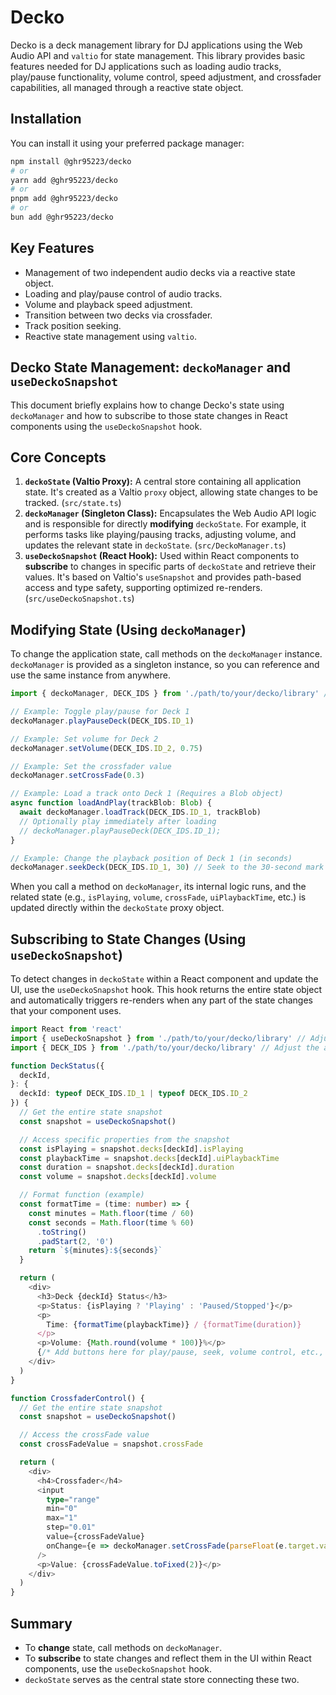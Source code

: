 # Decko

Decko is a deck management library for DJ applications using the Web Audio API and `valtio` for state management. This library provides basic features needed for DJ applications such as loading audio tracks, play/pause functionality, volume control, speed adjustment, and crossfader capabilities, all managed through a reactive state object.

## Installation

You can install it using your preferred package manager:

```bash
npm install @ghr95223/decko
# or
yarn add @ghr95223/decko
# or
pnpm add @ghr95223/decko
# or
bun add @ghr95223/decko
```

## Key Features

- Management of two independent audio decks via a reactive state object.
- Loading and play/pause control of audio tracks.
- Volume and playback speed adjustment.
- Transition between two decks via crossfader.
- Track position seeking.
- Reactive state management using `valtio`.

## Decko State Management: `deckoManager` and `useDeckoSnapshot`

This document briefly explains how to change Decko's state using `deckoManager` and how to subscribe to those state changes in React components using the `useDeckoSnapshot` hook.

## Core Concepts

1.  **`deckoState` (Valtio Proxy):** A central store containing all application state. It's created as a Valtio `proxy` object, allowing state changes to be tracked. (`src/state.ts`)
2.  **`deckoManager` (Singleton Class):** Encapsulates the Web Audio API logic and is responsible for directly **modifying** `deckoState`. For example, it performs tasks like playing/pausing tracks, adjusting volume, and updates the relevant state in `deckoState`. (`src/DeckoManager.ts`)
3.  **`useDeckoSnapshot` (React Hook):** Used within React components to **subscribe** to changes in specific parts of `deckoState` and retrieve their values. It's based on Valtio's `useSnapshot` and provides path-based access and type safety, supporting optimized re-renders. (`src/useDeckoSnapshot.ts`)

## Modifying State (Using `deckoManager`)

To change the application state, call methods on the `deckoManager` instance. `deckoManager` is provided as a singleton instance, so you can reference and use the same instance from anywhere.

```typescript
import { deckoManager, DECK_IDS } from './path/to/your/decko/library' // Adjust the actual path

// Example: Toggle play/pause for Deck 1
deckoManager.playPauseDeck(DECK_IDS.ID_1)

// Example: Set volume for Deck 2
deckoManager.setVolume(DECK_IDS.ID_2, 0.75)

// Example: Set the crossfader value
deckoManager.setCrossFade(0.3)

// Example: Load a track onto Deck 1 (Requires a Blob object)
async function loadAndPlay(trackBlob: Blob) {
  await deckoManager.loadTrack(DECK_IDS.ID_1, trackBlob)
  // Optionally play immediately after loading
  // deckoManager.playPauseDeck(DECK_IDS.ID_1);
}

// Example: Change the playback position of Deck 1 (in seconds)
deckoManager.seekDeck(DECK_IDS.ID_1, 30) // Seek to the 30-second mark
```

When you call a method on `deckoManager`, its internal logic runs, and the related state (e.g., `isPlaying`, `volume`, `crossFade`, `uiPlaybackTime`, etc.) is updated directly within the `deckoState` proxy object.

## Subscribing to State Changes (Using `useDeckoSnapshot`)

To detect changes in `deckoState` within a React component and update the UI, use the `useDeckoSnapshot` hook. This hook returns the entire state object and automatically triggers re-renders when any part of the state changes that your component uses.

```typescript
import React from 'react'
import { useDeckoSnapshot } from './path/to/your/decko/library' // Adjust the actual path
import { DECK_IDS } from './path/to/your/decko/library' // Adjust the actual path

function DeckStatus({
  deckId,
}: {
  deckId: typeof DECK_IDS.ID_1 | typeof DECK_IDS.ID_2
}) {
  // Get the entire state snapshot
  const snapshot = useDeckoSnapshot()

  // Access specific properties from the snapshot
  const isPlaying = snapshot.decks[deckId].isPlaying
  const playbackTime = snapshot.decks[deckId].uiPlaybackTime
  const duration = snapshot.decks[deckId].duration
  const volume = snapshot.decks[deckId].volume

  // Format function (example)
  const formatTime = (time: number) => {
    const minutes = Math.floor(time / 60)
    const seconds = Math.floor(time % 60)
      .toString()
      .padStart(2, '0')
    return `${minutes}:${seconds}`
  }

  return (
    <div>
      <h3>Deck {deckId} Status</h3>
      <p>Status: {isPlaying ? 'Playing' : 'Paused/Stopped'}</p>
      <p>
        Time: {formatTime(playbackTime)} / {formatTime(duration)}
      </p>
      <p>Volume: {Math.round(volume * 100)}%</p>
      {/* Add buttons here for play/pause, seek, volume control, etc., calling deckoManager */}
    </div>
  )
}

function CrossfaderControl() {
  // Get the entire state snapshot
  const snapshot = useDeckoSnapshot()

  // Access the crossFade value
  const crossFadeValue = snapshot.crossFade

  return (
    <div>
      <h4>Crossfader</h4>
      <input
        type="range"
        min="0"
        max="1"
        step="0.01"
        value={crossFadeValue}
        onChange={e => deckoManager.setCrossFade(parseFloat(e.target.value))} // Change state via deckoManager
      />
      <p>Value: {crossFadeValue.toFixed(2)}</p>
    </div>
  )
}
```

## Summary

- To **change** state, call methods on `deckoManager`.
- To **subscribe** to state changes and reflect them in the UI within React components, use the `useDeckoSnapshot` hook.
- `deckoState` serves as the central state store connecting these two.
